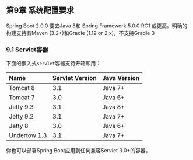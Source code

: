 ## 第9章 系统配置要求

Spring Boot 2.0.0 要去Java 8和 Spring Framework 5.0.0 RC1 或更高。明确的构建支持有Maven \(3.2+\)和Gradle \(1.12 or 2.x\)，不支持Gradle 3

### 9.1 Servlet容器

下面的嵌入式`servlet`容器支持开箱即用：

| Name | Servlet Version | Java Version |
| :--- | :--- | :--- |
| Tomcat 8 | 3.1 | Java 7+ |
| Tomcat 7 | 3.0 | Java 6+ |
| Jetty 9.3 | 3.1 | Java 8+ |
| Jetty 9.2 | 3.1 | Java 7+ |
| Jetty 8 | 3.0 | Java 6+ |
| Undertow 1.3 | 3.1 | Java 7+ |

你也可以部署Spring Boot应用到任何兼容Servlet 3.0+的容器。

